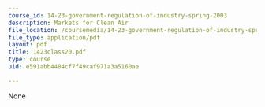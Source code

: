 ```yaml
---
course_id: 14-23-government-regulation-of-industry-spring-2003
description: Markets for Clean Air
file_location: /coursemedia/14-23-government-regulation-of-industry-spring-2003/e591abb4484cf7f49caf971a3a5160ae_1423class20.pdf
file_type: application/pdf
layout: pdf
title: 1423class20.pdf
type: course
uid: e591abb4484cf7f49caf971a3a5160ae

---
```

None